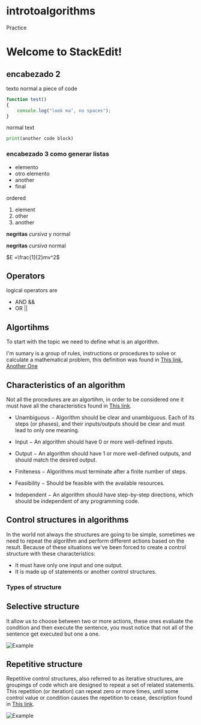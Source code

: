 # introtoalgorithms
Practice

# Welcome to StackEdit!

 

## encabezado 2
texto normal a piece of code
```javascript
function test() 
{ 
    console.log("look ma’, no spaces");
}
```
normal text
```python
print(another code block)
```

 

### encabezado 3 como generar listas

* elemento
* otro elemento
* another
* final

 

ordered
1. element 
2. other
3. another

 

**negritas** _cursiva_ y normal

__negritas__ *cursiva* normal

 

$E =\frac{1]{2}mv^2$

 

## Operators
logical operators are 
* AND  &&
* OR  ||


## Algortihms
To start with the topic we need to define what is an algorithm.

I'm sumary is a group of rules, instructions or procedures to solve or calculate a mathematical problem,
this definition was found in [This link](https://dictionary.cambridge.org/es-LA/dictionary/english/algorithm), [Another One](https://www.merriam-webster.com/dictionary/algorithm)

## Characteristics of an algorithm
Not all the procedures are an algortihm, in order to be considered one it must have all the characteristics found in [This link](
https://www.tutorialspoint.com/data_structures_algorithms/algorithms_basics.htm).
* Unambiguous − Algorithm should be clear and unambiguous. Each of its steps (or phases), and their inputs/outputs should be clear and must lead to only one meaning.

* Input − An algorithm should have 0 or more well-defined inputs.

* Output − An algorithm should have 1 or more well-defined outputs, and should match the desired output.

* Finiteness − Algorithms must terminate after a finite number of steps.

* Feasibility − Should be feasible with the available resources.

* Independent − An algorithm should have step-by-step directions, which should be independent of any programming code.

## Control structures in algorithms 

In the world not always the structures are going to be simple, sometimes we need to repeat the algorithm and perform different actions based on the result.
Because of these situations we've been forced to create a control structure with these characteristics:

* It must have only one input and one output.
* It is made up of statements or another control structures.

### Types of structure

## Selective structure

It allow us to choose between two or more actions, these ones evaluate the condition and then execute the sentence, you must notice that not all of the sentence get executed but one a one.

![Example](https://www.thevbprogrammer.com/Ch05/05-03-SelectionStructure_files/image001.jpg)

## Repetitive structure

Repetitive control structures, also referred to as iterative structures, are groupings of code which are designed to repeat a set of related statements. This repetition (or iteration) can repeat zero or more times, until some control value or condition causes the repetition to cease, description found in [This link](https://homepages.uc.edu/~thomam/Intro_OOP_Text/Loops.html).

![Example](https://homepages.uc.edu/~thomam/Intro_OOP_Text/Images/loops.png)






